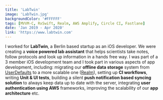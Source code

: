 ```yaml
---
title: 'LabTwin'
image: 'LabTwin.jpg'
backgroundColor: '#FFFFFF'
tags: [MVVM-C, RxSwift, Realm, AWS Amplify, Circle CI, Fastlane]
date: 'Jan 2019 - Apr 2020'
link: 'https://www.labtwin.com'
---
```


I worked for **LabTwin**, a Berlin based startup as an iOS developer. We were creating a **voice powered lab assistant** that helps scientists take notes, follow protocols and look up information in a hands free way. I was part of a 3 member iOS development team and I took part in various aspects of app development, including: migrating our **offline data storage** system from [UserDefaults](https://developer.apple.com/documentation/foundation/userdefaults) to a more scalable one ([Realm](https://realm.io/)), setting up **CI workflows**, writing **Unit & UI tests**, building a silent **push notification based syncing solution** to always keep data up to date with the server, integrating **user authentication using AWS** frameworks, improving the scalability of our **app architecture** etc.
